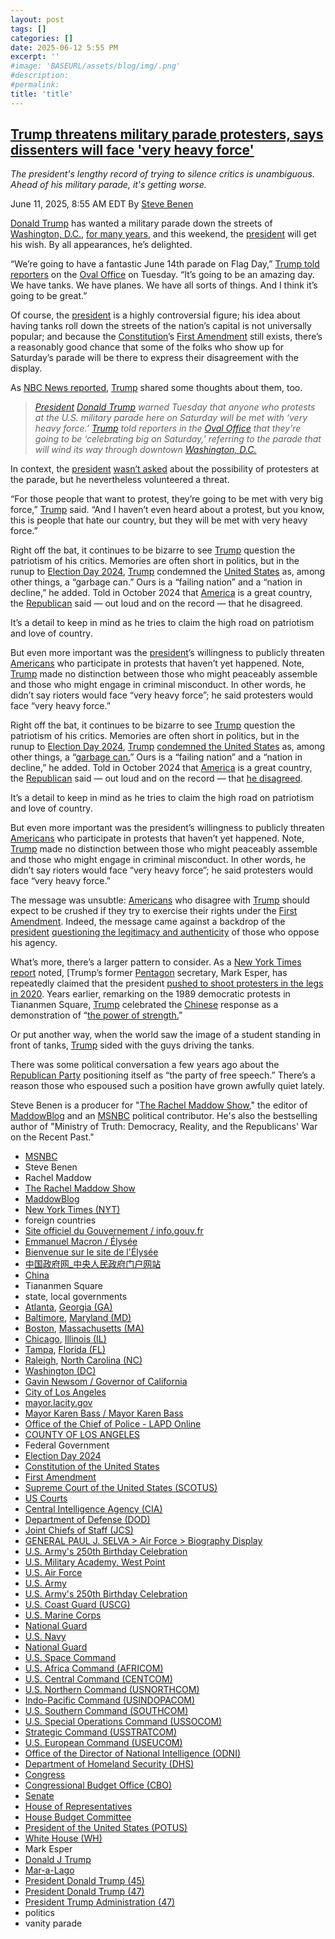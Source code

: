 ```yaml
---
layout: post
tags: []
categories: []
date: 2025-06-12 5:55 PM
excerpt: ''
#image: 'BASEURL/assets/blog/img/.png'
#description:
#permalink:
title: 'title'
---
```



## [Trump threatens military parade protesters, says dissenters will face 'very heavy force'](https://www.msnbc.com/rachel-maddow-show/maddowblog/trump-threatens-military-parade-protesters-says-dissenters-will-face-h-rcna212282)

*The president's lengthy record of trying to silence critics is unambiguous. Ahead of his military parade, it's getting worse.*

June 11, 2025, 8:55 AM EDT
By [Steve Benen](https://www.msnbc.com/author/steve-benen-ncpn433601)

[Donald Trump](https://www.donaldjtrump.com/) has wanted a military parade down the streets of [Washington, D.C.](https://dc.gov/), [for many years](https://www.msnbc.com/rachel-maddow-show/faced-soaring-price-tag-trumps-military-parade-unravels-msna1134586), and this weekend, the [president](https://www.whitehouse.gov/) will get his wish. By all appearances, he’s delighted.

“We’re going to have a fantastic June 14th parade on Flag Day,” [Trump told reporters](https://rollcall.com/factbase/trump/transcript/donald-trump-remarks-wildfire-briefing-oval-office-june-10-2025/) on the [Oval Office](https://www.whitehouse.gov/) on Tuesday. “It’s going to be an amazing day. We have tanks. We have planes. We have all sorts of things. And I think it’s going to be great.”

Of course, the [president](https://www.whitehouse.gov/) is a highly controversial figure; his idea about having tanks roll down the streets of the nation’s capital is not universally popular; and because the [Constitution](https://constitution.congress.gov/)’s [First Amendment](https://constitution.congress.gov/constitution/amendment-1/) still exists, there’s a reasonably good chance that some of the folks who show up for Saturday’s parade will be there to express their disagreement with the display.

As [NBC News reported](https://www.nbcnews.com/politics/white-house/trump-warns-military-parade-protesters-will-face-heavy-force-rcna212136), [Trump](https://www.donaldjtrump.com/) shared some thoughts about them, too.

> *[President](https://www.whitehouse.gov/) [Donald Trump](https://www.donaldjtrump.com/) warned Tuesday that anyone who protests at the U.S. military parade here on Saturday will be met with ‘very heavy force.’ [Trump](https://www.donaldjtrump.com/) told reporters in the [Oval Office](https://www.whitehouse.gov/) that they’re going to be ‘celebrating big on Saturday,’ referring to the parade that will wind its way through downtown [Washington, D.C.](https://dc.gov/)*

In context, the [president](https://www.whitehouse.gov/) [wasn’t asked](https://rollcall.com/factbase/trump/transcript/donald-trump-remarks-wildfire-briefing-oval-office-june-10-2025/) about the possibility of protesters at the parade, but he nevertheless volunteered a threat.

“For those people that want to protest, they’re going to be met with very big force,” [Trump](https://www.donaldjtrump.com/) said. “And I haven’t even heard about a protest, but you know, this is people that hate our country, but they will be met with very heavy force.”

Right off the bat, it continues to be bizarre to see [Trump](https://www.donaldjtrump.com/) question the patriotism of his critics. Memories are often short in politics, but in the runup to [Election Day 2024](https://www.fec.gov/resources/cms-content/documents/2024presgeresults.pdf), [Trump](https://www.donaldjtrump.com/) condemned the [United States](https://www.usa.gov/) as, among other things, a “garbage can.” Ours is a “failing nation” and a “nation in decline,” he added. Told in October 2024 that [America](https://www.usa.gov/) is a great country, the [Republican](https://www.gop.com/) said — out loud and on the record — that he disagreed.

It’s a detail to keep in mind as he tries to claim the high road on patriotism and love of country.

But even more important was the [president](https://www.whitehouse.gov/)’s willingness to publicly threaten [Americans](https://www.usa.gov/) who participate in protests that haven’t yet happened. Note, [Trump](https://www.donaldjtrump.com/) made no distinction between those who might peaceably assemble and those who might engage in criminal misconduct. In other words, he didn’t say rioters would face “very heavy force”; he said protesters would face “very heavy force.”

Right off the bat, it continues to be bizarre to see [Trump](https://www.donaldjtrump.com/) question the patriotism of his critics. Memories are often short in politics, but in the runup to [Election Day 2024](https://www.fec.gov/resources/cms-content/documents/2024presgeresults.pdf), [Trump](https://www.donaldjtrump.com/) [condemned the United States](https://www.msnbc.com/rachel-maddow-show/maddowblog/tale-two-closing-messages-harris-offers-patriotism-rejects-trumps-chao-rcna177986) as, among other things, a “[garbage can.](https://x.com/atrupar/status/1849884232585302222)” Ours is a “failing nation” and a “nation in decline,” he added. Told in October 2024 that [America](https://www.usa.gov/) is a great country, the [Republican](https://www.gop.com5) said — out loud and on the record — that [he disagreed](https://www.msnbc.com/rachel-maddow-show/maddowblog/election-day-nears-trump-embraces-conditional-patriotism-rcna174812).

It’s a detail to keep in mind as he tries to claim the high road on patriotism and love of country.

But even more important was the president’s willingness to publicly threaten [Americans](https://www.usa.gov/) who participate in protests that haven’t yet happened. Note, [Trump](https://www.donaldjtrump.com/) made no distinction between those who might peaceably assemble and those who might engage in criminal misconduct. In other words, he didn’t say rioters would face “very heavy force”; he said protesters would face “very heavy force.”

The message was unsubtle: [Americans](https://www.usa.gov/) who disagree with [Trump](https://www.donaldjtrump.com/) should expect to be crushed if they try to exercise their rights under the [First Amendment](https://constitution.congress.gov/constitution/amendment-1/). Indeed, the message came against a backdrop of the [president](https://www.whitehouse.gov/) [questioning the legitimacy and authenticity](https://www.msnbc.com/rachel-maddow-show/maddowblog/paid-insurrectionists-unrest-l-trump-returns-unsettling-old-favorite-rcna212142) of those who oppose his agency.

What’s more, there’s a larger pattern to consider. As a [New York Times report](https://www.nytimes.com/2025/06/10/us/politics/trump-military-parade-protests.html) noted, [Trump’s former [Pentagon](https://www.defense.gov/) secretary, Mark Esper, has repeatedly claimed that the president [pushed to shoot protesters in the legs in 2020](https://www.msnbc.com/rachel-maddow-show/maddowblog/former-defense-secretary-trump-asked-shooting-protesters-rcna26891). Years earlier, remarking on the 1989 democratic protests in Tiananmen Square, [Trump](https://www.donaldjtrump.com/) celebrated the [Chinese](https://www.gov.cn/) response as a demonstration of “[the power of strength.](https://www.msnbc.com/rachel-maddow-show/maddowblog/tiananmen-square-trump-what-he-sees-power-strength-n1222161)”

Or put another way, when the world saw the image of a student standing in front of tanks, [Trump](https://www.donaldjtrump.com/) sided with the guys driving the tanks.

There was some political conversation a few years ago about the [Republican Party](https://www.gop.com/) positioning itself as “the party of free speech.” There’s a reason those who espoused such a position have grown awfully quiet lately.

Steve Benen is a producer for "[The Rachel Maddow Show](https://www.msnbc.com/rachel-maddow-show)," the editor of [MaddowBlog](https://www.msnbc.com/rachel-maddow-show) and an [MSNBC](https://www.msnbc.com/) political contributor. He's also the bestselling author of "Ministry of Truth: Democracy, Reality, and the Republicans' War on the Recent Past."


- [MSNBC](https://www.msnbc.com/)
- Steve Benen
- Rachel Maddow 
- [The Rachel Maddow Show](https://www.msnbc.com/rachel-maddow-show)
- [MaddowBlog](https://www.msnbc.com/rachel-maddow-show) 
- [New York Times (NYT)](https://www.nytimes.com/)
- foreign countries
- [Site officiel du Gouvernement / info.gouv.fr](https://www.info.gouv.fr/)
- [Emmanuel Macron / Élysée](https://www.elysee.fr/emmanuel-macron)
- [Bienvenue sur le site de l'Élysée](https://www.elysee.fr/)
- [中国政府网_中央人民政府门户网站](https://www.gov.cn/)
- [China](https://english.www.gov.cn/)
- Tiananmen Square
- state, local governments
- [Atlanta](https://www.atlantaga.gov/), [Georgia (GA)](https://georgia.gov/)
- [Baltimore](https://www.baltimorecity.gov/), [Maryland (MD)](https://moss-maryland-cdn.nicusa-gl.com/Pages/default.aspx)
- [Boston](https://www.boston.gov/departments/311/city-boston-government), [Massachusetts (MA)](https://www.mass.gov/)
- [Chicago](https://www.chicago.gov/city/en/chicagogovt.html), [Illinois (IL)](https://www.illinois.gov/government.html)
- [Tampa](https://www.tampa.gov/), [Florida (FL)](https://www.myflorida.com/)
- [Raleigh](https://raleighnc.gov/), [North Carolina (NC)](https://www.nc.gov/)
- [Washington (DC)](https://dc.gov/)
- [Gavin Newsom / Governor of California](https://www.gov.ca.gov/about/)
- [City of Los Angeles](https://lacity.gov/)
- [mayor.lacity.gov](https://mayor.lacity.gov/)
- [Mayor Karen Bass / Mayor Karen Bass](https://mayor.lacity.gov/about-mayor-karen-bass)
- [Office of the Chief of Police - LAPD Online](https://www.lapdonline.org/office-of-the-chief-of-police/)
- [COUNTY OF LOS ANGELES](https://lacounty.gov/)
- Federal Government 
- [Election Day 2024](https://www.fec.gov/resources/cms-content/documents/2024presgeresults.pdf)
- [Constitution of the United States](https://constitution.congress.gov/)
- [First Amendment](https://constitution.congress.gov/constitution/amendment-1/)
- [Supreme Court of the United States (SCOTUS)](https://www.supremecourt.gov/)
- [US Courts](https://www.uscourts.gov/)
- [Central Intelligence Agency (CIA)](https://www.cia.gov/)
- [Department of Defense (DOD)](https://www.defense.gov/)
- [Joint Chiefs of Staff (JCS)](https://www.jcs.mil/)
- [GENERAL PAUL J. SELVA > Air Force > Biography Display](https://www.af.mil/About-Us/Biographies/Display/Article/105043/general-paul-j-selva/)
- [U.S. Army's 250th Birthday Celebration](https://www.army.mil/1775/)
- [U.S. Military Academy, West Point](https://www.westpoint.edu/)
- [U.S. Air Force](https://www.af.mil/)
- [U.S. Army](https://www.army.mil/)
- [U.S. Army's 250th Birthday Celebration](https://www.army.mil/1775/)
- [U.S. Coast Guard (USCG)](https://www.uscg.mil/)
- [U.S. Marine Corps](https://www.marines.mil/)
- [National Guard](https://www.nationalguard.mil/)
- [U.S. Navy](https://www.navy.mil/)
- [National Guard](https://www.nationalguard.mil/)
- [U.S. Space Command](https://www.spacecom.mil/)
- [U.S. Africa Command (AFRICOM)](https://www.africom.mil/)
- [U.S. Central Command (CENTCOM)](https://www.centcom.mil/)
- [U.S. Northern Command (USNORTHCOM)](https://www.northcom.mil/)
- [Indo-Pacific Command (USINDOPACOM)](https://www.pacom.mil/)
- [U.S. Southern Command (SOUTHCOM)](http://www.southcom.mil/)
- [U.S. Special Operations Command (USSOCOM)](https://www.socom.mil/)
- [Strategic Command (USSTRATCOM)](http://www.stratcom.mil/)
- [U.S. European Command (USEUCOM)](https://www.eucom.mil/)
- [Office of the Director of National Intelligence (ODNI)](https://www.odni.gov/)
- [Department of Homeland Security (DHS)](https://www.dhs.gov/)
- [Congress](https;//www.congress.gov/)
- [Congressional Budget Office (CBO)](https://www.cbo.gov/)
- [Senate](https://www.senate.gov/)
- [House of Representatives](https://www.house.gov/)
- [House Budget Committee ](https://budget.house.gov/)
- [President of the United States (POTUS)](https://www.whitehouse.gov/)
- [White House (WH)](https://www.whitehouse.gov/)
- Mark Esper
- [Donald J Trump](https://www.donaldjtrump.com/)
- [Mar-a-Lago](https://www.maralagoclub.com/)
- [President Donald Trump (45)](https://trumpwhitehouse.archives.gov/)
- [President Donald Trump (47)](https://www.whitehouse.gov/administration/donald-j-trump/)
- [President Trump Administration (47)](https://www.whitehouse.gov/administration/)
- politics 
- vanity parade 
